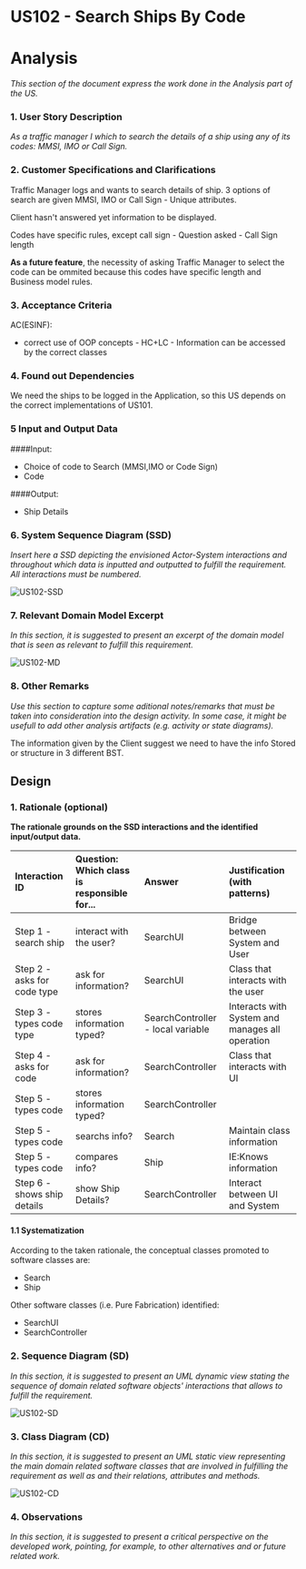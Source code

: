 # US102 - Search Ships By Code

# Analysis

*This section of the document express the work done in the Analysis part of the US.*

### 1. User Story Description

*As a traffic manager I which to search the details of a ship using any of its codes: MMSI, IMO or Call Sign.*

### 2. Customer Specifications and Clarifications 

Traffic Manager logs and wants to search details of ship. 3 options of search are given MMSI, IMO or Call Sign - Unique attributes.

Client hasn't answered yet information to be displayed.

Codes have specific rules, except call sign - Question asked - Call Sign length

**As a future feature**, the necessity of asking Traffic Manager to select the code can be ommited because this codes have specific length and Business model rules.

### 3. Acceptance Criteria

AC(ESINF):
* correct use of OOP concepts - HC+LC - Information can be accessed by the correct classes


### 4. Found out Dependencies

We need the ships to be logged in the Application, so this US depends on the correct implementations of US101.

### 5 Input and Output Data

####Input:
* Choice of code to Search (MMSI,IMO or Code Sign)
* Code

####Output:
* Ship Details

### 6. System Sequence Diagram (SSD)

*Insert here a SSD depicting the envisioned Actor-System interactions and throughout which data is inputted and outputted to fulfill the requirement. All interactions must be numbered.*

![US102-SSD](US102-SSD.svg)


### 7. Relevant Domain Model Excerpt 
*In this section, it is suggested to present an excerpt of the domain model that is seen as relevant to fulfill this requirement.* 

![US102-MD](US102-MD.svg)

### 8. Other Remarks

*Use this section to capture some aditional notes/remarks that must be taken into consideration into the design activity. In some case, it might be usefull to add other analysis artifacts (e.g. activity or state diagrams).* 

The information given by the Client suggest we need to have the info Stored or structure in 3 different BST.


## Design 

### 1. Rationale (optional)

**The rationale grounds on the SSD interactions and the identified input/output data.**

| Interaction ID | Question: Which class is responsible for... | Answer  | Justification (with patterns)  |
|:-------------  |:--------------------- |:------------|:---------------------------- |
| Step 1 - search ship 		 |			interact with the user?				 |     SearchUI        |  Bridge between System and User                            |
| Step 2 - asks for code type 		 |	ask for information?						 |    SearchUI         |  Class that interacts with the user                            |
| Step 3 - types code type 		 |		stores information typed?					 |    SearchController - local variable        |     Interacts with System and manages all operation                         |
| Step 4 - asks for code 		 |		ask for information?					 |     SearchController        |   Class that interacts with UI                           |
| Step 5 - types code 		 |		stores information typed?					 |     SearchController        |                              |
| Step 5 - types code 		 |		searchs info?					 |     Search        |    Maintain class information                      |
| Step 5 - types code 		 |		compares info?					 |     Ship        |     IE:Knows information                          |
| Step 6 - shows ship details 		 |	show Ship Details?						 |   SearchController          |      Interact between UI and System                        |              

#### 1.1 Systematization 

According to the taken rationale, the conceptual classes promoted to software classes are: 

 * Search
 * Ship

Other software classes (i.e. Pure Fabrication) identified: 
 * SearchUI  
 * SearchController

### 2. Sequence Diagram (SD)

*In this section, it is suggested to present an UML dynamic view stating the sequence of domain related software objects' interactions that allows to fulfill the requirement.* 

![US102-SD](US102-SD.svg)

### 3. Class Diagram (CD)

*In this section, it is suggested to present an UML static view representing the main domain related software classes that are involved in fulfilling the requirement as well as and their relations, attributes and methods.*

![US102-CD](US102-CD.svg)

### 4. Observations

*In this section, it is suggested to present a critical perspective on the developed work, pointing, for example, to other alternatives and or future related work.*





